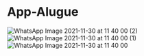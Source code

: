 # App-Alugue
![WhatsApp Image 2021-11-30 at 11 40 00 (2)](https://user-images.githubusercontent.com/94018817/144067871-9f3c052c-f288-46a2-8444-56c11c6aa5f3.jpeg)
![WhatsApp Image 2021-11-30 at 11 40 00 (1)](https://user-images.githubusercontent.com/94018817/144067878-f05e5cce-66c5-4854-a112-2f756a395194.jpeg)
![WhatsApp Image 2021-11-30 at 11 40 00](https://user-images.githubusercontent.com/94018817/144067880-9bf0d5ca-0b87-4c8d-a424-a140059dddd0.jpeg)

